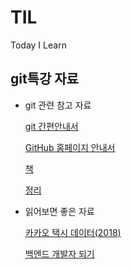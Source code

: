 # TIL
Today I Learn

## git특강 자료

* git 관련 참고 자료

  [git 간편안내서](http://rogerdudler.github.io/git-guide/index.ko.html)

  [GitHub 홈페이지 안내서](https://guides.github.com/activities/hello-world/)

  [책](https://git-scm.com/book/ko/v2)

  [정리](https://backlog.com/git-tutorial/kr/)

* 읽어보면 좋은 자료

  [카카오 택시 데이터(2018)](https://brunch.co.kr/@kakao-it/38)

  [백엔드 개발자 되기](https://d2.naver.com/news/3435170)

